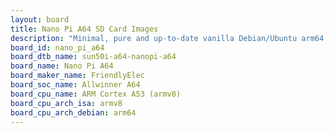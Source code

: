 ```yaml
---
layout: board
title: Nano Pi A64 SD Card Images
description: "Minimal, pure and up-to-date vanilla Debian/Ubuntu arm64 SD card images for Nano Pi A64 by FriendlyElec, SoC: Allwinner A64, CPU ISA: armv8"
board_id: nano_pi_a64
board_dtb_name: sun50i-a64-nanopi-a64
board_name: Nano Pi A64
board_maker_name: FriendlyElec
board_soc_name: Allwinner A64
board_cpu_name: ARM Cortex A53 (armv8)
board_cpu_arch_isa: armv8
board_cpu_arch_debian: arm64
---
```

